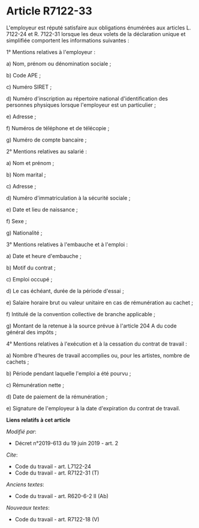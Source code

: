 # Article R7122-33

L'employeur est réputé satisfaire aux obligations énumérées aux articles L. 7122-24 et R. 7122-31 lorsque les deux volets de
la déclaration unique et simplifiée comportent les informations suivantes :

1° Mentions relatives à l'employeur :

a) Nom, prénom ou dénomination sociale ;

b) Code APE ;

c) Numéro SIRET ;

d) Numéro d'inscription au répertoire national d'identification des personnes physiques lorsque l'employeur est un
particulier ;

e) Adresse ;

f) Numéros de téléphone et de télécopie ;

g) Numéro de compte bancaire ;

2° Mentions relatives au salarié :

a) Nom et prénom ;

b) Nom marital ;

c) Adresse ;

d) Numéro d'immatriculation à la sécurité sociale ;

e) Date et lieu de naissance ;

f) Sexe ;

g) Nationalité ;

3° Mentions relatives à l'embauche et à l'emploi :

a) Date et heure d'embauche ;

b) Motif du contrat ;

c) Emploi occupé ;

d) Le cas échéant, durée de la période d'essai ;

e) Salaire horaire brut ou valeur unitaire en cas de rémunération au cachet ;

f) Intitulé de la convention collective de branche applicable ;

g) Montant de la retenue à la source prévue à l'article 204 A du code général des impôts ;

4° Mentions relatives à l'exécution et à la cessation du contrat de travail :

a) Nombre d'heures de travail accomplies ou, pour les artistes, nombre de cachets ;

b) Période pendant laquelle l'emploi a été pourvu ;

c) Rémunération nette ;

d) Date de paiement de la rémunération ;

e) Signature de l'employeur à la date d'expiration du contrat de travail.

**Liens relatifs à cet article**

_Modifié par_:

  - Décret n°2019-613 du 19 juin 2019 - art. 2

_Cite_:

  - Code du travail - art. L7122-24
  - Code du travail - art. R7122-31 (T)

_Anciens textes_:

  - Code du travail - art. R620-6-2 II (Ab)

_Nouveaux textes_:

  - Code du travail - art. R7122-18 (V)
